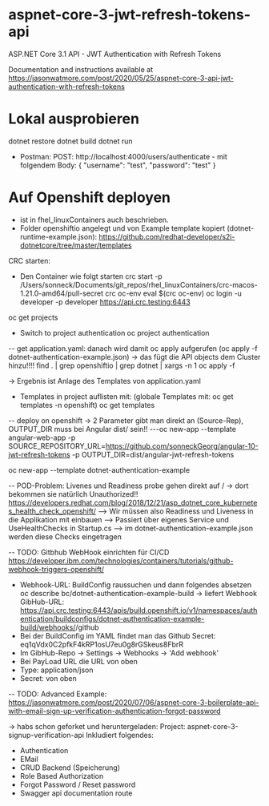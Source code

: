 # aspnet-core-3-jwt-refresh-tokens-api

ASP.NET Core 3.1 API - JWT Authentication with Refresh Tokens

Documentation and instructions available at https://jasonwatmore.com/post/2020/05/25/aspnet-core-3-api-jwt-authentication-with-refresh-tokens

# Lokal ausprobieren
dotnet restore
dotnet build
dotnet run
- Postman: POST: http://localhost:4000/users/authenticate - mit folgendem Body:
{
    "username": "test",
    "password": "test"
}

# Auf Openshift deployen
- ist in fhel_linuxContainers auch beschrieben. 
- Folder openshiftio angelegt und von Example template kopiert (dotnet-runtime-example.json):
https://github.com/redhat-developer/s2i-dotnetcore/tree/master/templates

CRC starten:
- Den Container wie folgt starten
crc start -p /Users/sonneck/Documents/git_repos/rhel_linuxContainers/crc-macos-1.21.0-amd64/pull-secret
crc oc-env
eval $(crc oc-env)
oc login -u developer -p developer https://api.crc.testing:6443

oc get projects
- Switch to project authentication
oc project authentication 

-- get application.yaml: danach wird damit oc apply aufgerufen (oc apply -f dotnet-authentication-example.json) -> das fügt die API objects dem Cluster hinzu!!!!
find . | grep openshiftio | grep dotnet | xargs -n 1 oc apply -f 

-> Ergebnis ist Anlage des Templates von application.yaml
- Templates in project auflisten mit: (globale Templates mit: oc get templates -n openshift)
oc get templates

-- deploy on openshift -> 2 Parameter gibt man direkt an (Source-Rep), OUTPUT_DIR muss bei Angular dist/ sein!!
---oc new-app --template angular-web-app -p SOURCE_REPOSITORY_URL=https://github.com/sonneckGeorg/angular-10-jwt-refresh-tokens -p OUTPUT_DIR=dist/angular-jwt-refresh-tokens

oc new-app --template dotnet-authentication-example

-- POD-Problem: Livenes und Readiness probe gehen direkt auf / -> dort bekommen sie natürlich Unauthorized!!
https://developers.redhat.com/blog/2018/12/21/asp_dotnet_core_kubernetes_health_check_openshift/
--> Wir müssen also Readiness und Liveness in die Applikation mit einbauen 
--> Passiert über eigenes Service und UseHealthChecks in Startup.cs
--> im dotnet-authentication-example.json werden diese Checks eingetragen


-- TODO: Gitbhub WebHook einrichten für CI/CD
https://developer.ibm.com/technologies/containers/tutorials/github-webhook-triggers-openshift/
- Webhook-URL: BuildConfig raussuchen und dann folgendes absetzen
oc describe bc/dotnet-authentication-example-build
-> liefert Webhook GibHub-URL:
https://api.crc.testing:6443/apis/build.openshift.io/v1/namespaces/authentication/buildconfigs/dotnet-authentication-example-build/webhooks/<secret>/github
- Bei der BuildConfig im YAML findet man das Github Secret:
eq1qVdx0C2pfkF4kRP1osU7eu0g8rGSkeus8FbrR
- Im GibHub-Repo -> Settings -> Webhooks -> 'Add webhook'
- Bei PayLoad URL die URL von oben
- Type: application/json
- Secret: von oben




-- TODO: Advanced Example: https://jasonwatmore.com/post/2020/07/06/aspnet-core-3-boilerplate-api-with-email-sign-up-verification-authentication-forgot-password

-> habs schon geforket und heruntergeladen: Project: aspnet-core-3-signup-verification-api
Inkludiert folgendes:
- Authentication
- EMail
- CRUD Backend (Speicherung)
- Role Based Authorization
- Forgot Password / Reset password
- Swagger api documentation route
